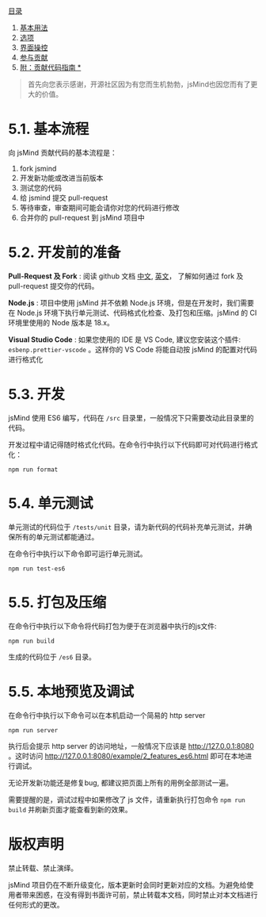 [目录](index.md)

1. [基本用法](1.usage.md)
2. [选项](2.options.md)
3. [界面操控](3.operation.md)
4. [参与贡献](4.contribution.md)
5. [附：贡献代码指南 *](5.development.md)


> 首先向您表示感谢，开源社区因为有您而生机勃勃，jsMind也因您而有了更大的价值。

5.1. 基本流程
===

向 jsMind 贡献代码的基本流程是：

1. fork jsmind
2. 开发新功能或改进当前版本
3. 测试您的代码
4. 给 jsmind 提交 pull-request
5. 等待审查，审查期间可能会请你对您的代码进行修改
6. 合并你的 pull-request 到 jsMind 项目中

5.2. 开发前的准备
===

**Pull-Request 及 Fork** : 阅读 github 文档 [中文](https://docs.github.com/cn/pull-requests), [英文](https://docs.github.com/cn/pull-requests)， 了解如何通过 fork 及 pull-request 提交你的代码。

**Node.js** : 项目中使用 jsMind 并不依赖 Node.js 环境，但是在开发时，我们需要在 Node.js 环境下执行单元测试、代码格式化检查、及打包和压缩。jsMind 的 CI 环境里使用的 Node 版本是 18.x。

**Visual Studio Code** : 如果您使用的 IDE 是 VS Code, 建议您安装这个插件: `esbenp.prettier-vscode` 。这样你的 VS Code 将能自动按 jsMind 的配置对代码进行格式化

5.3. 开发
===

jsMind 使用 ES6 编写，代码在 `/src` 目录里，一般情况下只需要改动此目录里的代码。

开发过程中请记得随时格式化代码。在命令行中执行以下代码即可对代码进行格式化：
```
npm run format
```

5.4. 单元测试
===

单元测试的代码位于 `/tests/unit` 目录，请为新代码的代码补充单元测试，并确保所有的单元测试都能通过。

在命令行中执行以下命令即可运行单元测试。
```
npm run test-es6
```

5.5. 打包及压缩
===

在命令行中执行以下命令将代码打包为便于在浏览器中执行的js文件:
```
npm run build
```
生成的代码位于 `/es6` 目录。

5.5. 本地预览及调试
===
在命令行中执行以下命令可以在本机启动一个简易的 http server
```
npm run server
```
执行后会提示 http server 的访问地址，一般情况下应该是 http://127.0.0.1:8080 。这时访问 http://127.0.0.1:8080/example/2_features_es6.html 即可在本地进行调试。

无论开发新功能还是修复bug, 都建议把页面上所有的用例全部测试一遍。

需要提醒的是，调试过程中如果修改了 js 文件，请重新执行打包命令 `npm run build` 并刷新页面才能查看到新的效果。

版权声明
===

禁止转载、禁止演绎。

jsMind 项目仍在不断升级变化，版本更新时会同时更新对应的文档。为避免给使用者带来困惑，在没有得到书面许可前，禁止转载本文档，同时禁止对本文档进行任何形式的更改。
